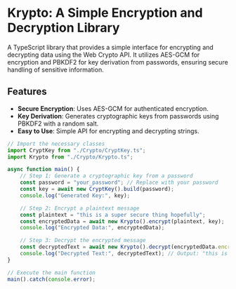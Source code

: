 # Krypto: A Simple Encryption and Decryption Library

A TypeScript library that provides a simple interface for encrypting and decrypting data using the Web Crypto API. It utilizes AES-GCM for encryption and PBKDF2 for key derivation from passwords, ensuring secure handling of sensitive information.

## Features

- **Secure Encryption**: Uses AES-GCM for authenticated encryption.
- **Key Derivation**: Generates cryptographic keys from passwords using PBKDF2 with a random salt.
- **Easy to Use**: Simple API for encrypting and decrypting strings.


```javascript
// Import the necessary classes
import CryptKey from "./Crypto/CryptKey.ts";
import Krypto from "./Crypto/Krypto.ts";

async function main() {
    // Step 1: Generate a cryptographic key from a password
    const password = "your_password"; // Replace with your password
    const key = await new CryptKey().build(password);
    console.log("Generated Key:", key);

    // Step 2: Encrypt a plaintext message
    const plaintext = "this is a super secure thing hopefully";
    const encryptedData = await new Krypto().encrypt(plaintext, key);
    console.log("Encrypted Data:", encryptedData);

    // Step 3: Decrypt the encrypted message
    const decryptedText = await new Krypto().decrypt(encryptedData.encrypted, encryptedData.iv, key);
    console.log("Decrypted Text:", decryptedText); // Output: "this is a super secure thing hopefully"
}

// Execute the main function
main().catch(console.error);
```